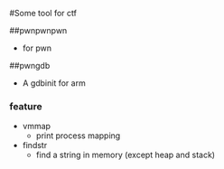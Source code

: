 #Some tool for ctf

##pwnpwnpwn
+ for pwn

##pwngdb
+ A gdbinit for arm

### feature
+ vmmap
  + print process mapping
+ findstr
  + find a string in memory (except heap and stack)
